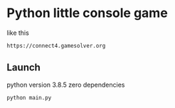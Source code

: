 # Python little console game

like this
```
https://connect4.gamesolver.org
```

## Launch
python version 3.8.5
zero dependencies

```
python main.py
```